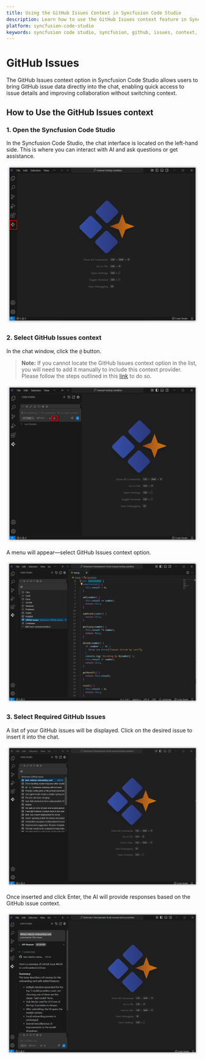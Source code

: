 ```yaml
---
title: Using the GitHub Issues Context in Syncfusion Code Studio
description: Learn how to use the GitHub Issues context feature in Syncfusion Code Studio to integrate GitHub issue data directly into your AI interactions for enhanced collaboration.
platform: syncfusion-code-studio
keywords: syncfusion code studio, syncfusion, github, issues, context, code-studio, developer-tools, AI, productivity
---
```

 
# GitHub Issues
 
The GitHub Issues context option in Syncfusion Code Studio allows users to bring GitHub issue data directly into the chat, enabling quick access to issue details and improving collaboration without switching context.
 
## How to Use the GitHub Issues context
 
### 1. Open the Syncfusion Code Studio
 
In the Syncfusion Code Studio, the chat interface is located on the left-hand side. This is where you can interact with AI and ask questions or get assistance.

<img src="../../feature-images/open_chat.png" alt="openchat" />

 
### 2. Select GitHub Issues context
 
In the chat window, click the `@` button.  
> **Note:** If you cannot locate the GitHub Issues context option in the list, you will need to add it manually to include this context provider. Please follow the steps outlined in this [link](https://help.syncfusioncody.com/syncfusion-code-studio/features/context-providers/add-more-contextproviders/How-to-configure-more-contextproviders) to do so.

<img src="../../feature-images/click-context.png" alt="click context" />
 
A menu will appear—select GitHub Issues context option.

<img src="../../feature-images/issue-opencontext.png" alt="opencontext" />
 
### 3. Select Required GitHub Issues
 
A list of your GitHub issues will be displayed. Click on the desired issue to insert it into the chat.  
 
<img src="../../feature-images/issue-choose.png" alt="choose" />

Once inserted and click Enter, the AI will provide responses based on the GitHub issue context.

<img src="../../feature-images/issue-output.png" alt="output" />